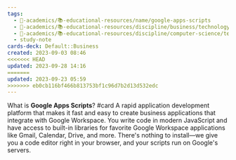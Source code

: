 ```yaml
---
tags:
  - 🔴-academics/📚-educational-resources/name/google-apps-scripts
  - 🔴-academics/📚-educational-resources/discipline/business/technology/google-apps-scripts
  - 🔴-academics/📚-educational-resources/discipline/computer-science/technology/google-apps-scripts
  - study-note
cards-deck: Default::Business
created: 2023-09-03 08:46
<<<<<<< HEAD
updated: 2023-09-28 14:16
=======
updated: 2023-09-23 05:59
>>>>>>> eb0cb116bf466b813753bf1c96d7b2d13d532edc
---
```


What is **Google Apps Scripts**? #card 
A rapid application development platform that makes it fast and easy to create business applications that integrate with Google Workspace. You write code in modern JavaScript and have access to built-in libraries for favorite Google Workspace applications like Gmail, Calendar, Drive, and more. There's nothing to install—we give you a code editor right in your browser, and your scripts run on Google's servers.
